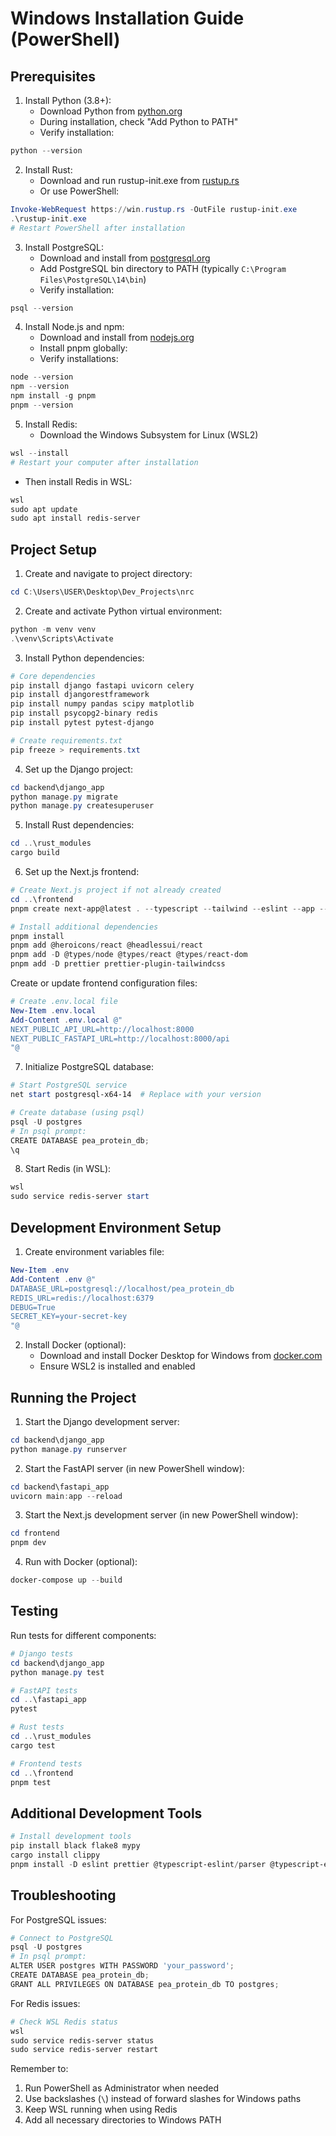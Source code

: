 # Windows Installation Guide (PowerShell)

## Prerequisites

1. Install Python (3.8+):
   - Download Python from [python.org](https://www.python.org/downloads/)
   - During installation, check "Add Python to PATH"
   - Verify installation:

```powershell
python --version
```

2. Install Rust:
   - Download and run rustup-init.exe from [rustup.rs](https://rustup.rs/)
   - Or use PowerShell:

```powershell
Invoke-WebRequest https://win.rustup.rs -OutFile rustup-init.exe
.\rustup-init.exe
# Restart PowerShell after installation
```

3. Install PostgreSQL:
   - Download and install from [postgresql.org](https://www.postgresql.org/download/windows/)
   - Add PostgreSQL bin directory to PATH (typically `C:\Program Files\PostgreSQL\14\bin`)
   - Verify installation:

```powershell
psql --version
```

4. Install Node.js and npm:
   - Download and install from [nodejs.org](https://nodejs.org/)
   - Install pnpm globally:
   - Verify installations:

```powershell
node --version
npm --version
npm install -g pnpm
pnpm --version
```

5. Install Redis:
   - Download the Windows Subsystem for Linux (WSL2)

```powershell
wsl --install
# Restart your computer after installation
```

- Then install Redis in WSL:

```powershell
wsl
sudo apt update
sudo apt install redis-server
```

## Project Setup

1. Create and navigate to project directory:

```powershell
cd C:\Users\USER\Desktop\Dev_Projects\nrc
```

2. Create and activate Python virtual environment:

```powershell
python -m venv venv
.\venv\Scripts\Activate
```

3. Install Python dependencies:

```powershell
# Core dependencies
pip install django fastapi uvicorn celery
pip install djangorestframework
pip install numpy pandas scipy matplotlib
pip install psycopg2-binary redis
pip install pytest pytest-django

# Create requirements.txt
pip freeze > requirements.txt
```

4. Set up the Django project:

```powershell
cd backend\django_app
python manage.py migrate
python manage.py createsuperuser
```

5. Install Rust dependencies:

```powershell
cd ..\rust_modules
cargo build
```

6. Set up the Next.js frontend:

```powershell
# Create Next.js project if not already created
cd ..\frontend
pnpm create next-app@latest . --typescript --tailwind --eslint --app --src-dir --import-alias "@/*"

# Install additional dependencies
pnpm install
pnpm add @heroicons/react @headlessui/react
pnpm add -D @types/node @types/react @types/react-dom
pnpm add -D prettier prettier-plugin-tailwindcss
```

Create or update frontend configuration files:

```powershell
# Create .env.local file
New-Item .env.local
Add-Content .env.local @"
NEXT_PUBLIC_API_URL=http://localhost:8000
NEXT_PUBLIC_FASTAPI_URL=http://localhost:8000/api
"@
```

7. Initialize PostgreSQL database:

```powershell
# Start PostgreSQL service
net start postgresql-x64-14  # Replace with your version

# Create database (using psql)
psql -U postgres
# In psql prompt:
CREATE DATABASE pea_protein_db;
\q
```

8. Start Redis (in WSL):

```powershell
wsl
sudo service redis-server start
```

## Development Environment Setup

1. Create environment variables file:

```powershell
New-Item .env
Add-Content .env @"
DATABASE_URL=postgresql://localhost/pea_protein_db
REDIS_URL=redis://localhost:6379
DEBUG=True
SECRET_KEY=your-secret-key
"@
```

2. Install Docker (optional):
   - Download and install Docker Desktop for Windows from [docker.com](https://www.docker.com/products/docker-desktop)
   - Ensure WSL2 is installed and enabled

## Running the Project

1. Start the Django development server:

```powershell
cd backend\django_app
python manage.py runserver
```

2. Start the FastAPI server (in new PowerShell window):

```powershell
cd backend\fastapi_app
uvicorn main:app --reload
```

3. Start the Next.js development server (in new PowerShell window):

```powershell
cd frontend
pnpm dev
```

4. Run with Docker (optional):

```powershell
docker-compose up --build
```

## Testing

Run tests for different components:

```powershell
# Django tests
cd backend\django_app
python manage.py test

# FastAPI tests
cd ..\fastapi_app
pytest

# Rust tests
cd ..\rust_modules
cargo test

# Frontend tests
cd ..\frontend
pnpm test
```

## Additional Development Tools

```powershell
# Install development tools
pip install black flake8 mypy
cargo install clippy
pnpm install -D eslint prettier @typescript-eslint/parser @typescript-eslint/eslint-plugin
```

## Troubleshooting

For PostgreSQL issues:

```powershell
# Connect to PostgreSQL
psql -U postgres
# In psql prompt:
ALTER USER postgres WITH PASSWORD 'your_password';
CREATE DATABASE pea_protein_db;
GRANT ALL PRIVILEGES ON DATABASE pea_protein_db TO postgres;
```

For Redis issues:

```powershell
# Check WSL Redis status
wsl
sudo service redis-server status
sudo service redis-server restart
```

Remember to:

1. Run PowerShell as Administrator when needed
2. Use backslashes (`\`) instead of forward slashes for Windows paths
3. Keep WSL running when using Redis
4. Add all necessary directories to Windows PATH
